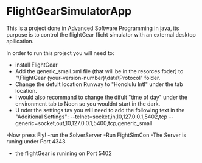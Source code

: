 # FlightGearSimulatorApp

This is a project done in Advanced Software Programming in java, its purpose is to control the flightGear flicht simulator with an external desktop apllication.

In order to run this project you will need to:
- install FlightGear
- Add the  generic_small.xml file (that will be in the resorces foder) to "\FlightGear (your-version-number)\data\Protocol" folder.
- Change the defult location Runway to "Honolulu Intl" under the tab location.
- I would also recommand to change the difult "time of day" under the environment tab to Noon so you wouldnt start in the dark.
- U nder the settings tav you will need to add the following text in the "Additional Settings": --telnet=socket,in,10,127.0.0.1,5402,tcp --                             generic=socket,out,10,127.0.0.1,5400,tcp,generic_small

-Now press Fly!
-run the SolverServer
-Run FightSimCon
-The Server is runing under Port 4343
- the flightGear is runining on Port 5402
